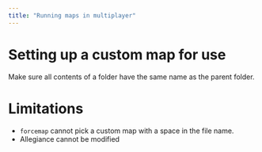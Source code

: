 ```yaml
---
title: "Running maps in multiplayer"
---
```


# Setting up a custom map for use
Make sure all contents of a folder have the same name as the parent folder.

# Limitations
* `forcemap` cannot pick a custom map with a space in the file name.
* Allegiance cannot be modified